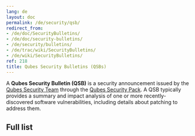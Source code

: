 ```yaml
---
lang: de
layout: doc
permalink: /de/security/qsb/
redirect_from:
- /de/doc/SecurityBulletins/
- /de/doc/security-bulletins/
- /de/security/bulletins/
- /de/trac/wiki/SecurityBulletins/
- /de/wiki/SecurityBulletins/
ref: 218
title: Qubes Security Bulletins (QSBs)
---
```


A **Qubes Security Bulletin (QSB)** is a security announcement issued by the
[Qubes Security Team](/de/security/#qubes-security-team) through the [Qubes
Security Pack](/de/security/pack/). A QSB typically provides a summary and impact
analysis of one or more recently-discovered software vulnerabilities, including
details about patching to address them.

## Full list
<a id="full-list"></a>